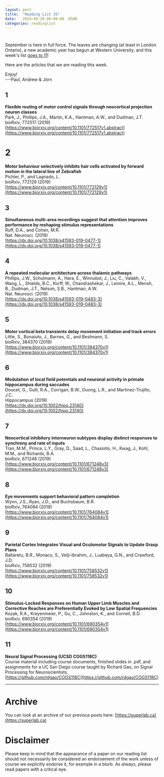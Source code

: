 ```yaml
---
layout: post
title:  "Reading List 35"
date:   2019-09-20 06:00:00 -0500
categories: readinglist
---
```


# 

September is here in full force. The leaves are changing (at least in London Ontario), a new academic year has begun at Western University, and this week's list [goes to 11](https://www.youtube.com/watch?v=KOO5S4vxi0o)!

Here are the articles that we are reading this week.

Enjoy!  
---Paul, Andrew & Jörn

## 1
**Flexible routing of motor control signals through neocortical projection neuron classes**  
Park, J., Phillips, J.A., Martin, K.A., Hantman, A.W., and Dudman, J.T.  
bioRxiv, 772517 (2019)  
[https://www.biorxiv.org/content/10.1101/772517v1.abstract](https://www.biorxiv.org/content/10.1101/772517v1.abstract)

# 2
**Motor behaviour selectively inhibits hair cells activated by forward motion in the lateral line of Zebrafish**  
Pichler, P., and Lagnado, L.  
bioRxiv, 772129 (2019)  
[https://www.biorxiv.org/content/10.1101/772129v1](https://www.biorxiv.org/content/10.1101/772129v1)

## 3
**Simultaneous multi-area recordings suggest that attention improves performance by reshaping stimulus representations**  
Ruff, D.A., and Cohen, M.R.  
Nat. Neurosci. (2019)  
[https://dx.doi.org/10.1038/s41593-019-0477-1](https://dx.doi.org/10.1038/s41593-019-0477-1)

## 4
**A repeated molecular architecture across thalamic pathways**  
Phillips, J.W., Schulmann, A., Hara, E., Winnubst, J., Liu, C., Valakh, V., Wang, L., Shields, B.C., Korff, W., Chandrashekar, J., Lemire, A.L., Mensh, B., Dudman, J.T., Nelson, S.B., Hantman, A.W.  
Nat. Neurosci. (2019)  
[https://dx.doi.org/10.1038/s41593-019-0483-3](https://dx.doi.org/10.1038/s41593-019-0483-3)

## 5
**Motor cortical beta transients delay movement initiation and track errors**  
Little, S., Bonaiuto, J., Barnes, G., and Bestmann, S.  
bioRxiv, 384370 (2019)  
[https://www.biorxiv.org/content/10.1101/384370v1](https://www.biorxiv.org/content/10.1101/384370v1)

## 6
**Modulation of local field potentials and neuronal activity in primate hippocampus during saccades**  
Doucet, G., Gulli, R.A., Corrigan, B.W., Duong, L.R., and Martinez-Trujillo, J.C.  
Hippocampus (2019)  
[https://dx.doi.org/10.1002/hipo.23140](https://dx.doi.org/10.1002/hipo.23140)

## 7
**Neocortical inhibitory interneuron subtypes display distinct responses to synchrony and rate of inputs**  
Tran, M.M., Prince, L.Y., Gray, D., Saad, L., Chasiotis, H., Kwag, J., Kohl, M.M., and Richards, B.A.  
bioRxiv, 671248 (2019)  
[https://www.biorxiv.org/content/10.1101/671248v3](https://www.biorxiv.org/content/10.1101/671248v3)

## 8
**Eye movements support behavioral pattern completion**  
Wynn, J.S., Ryan, J.D., and Buchsbaum, B.R.  
bioRxiv, 764084 (2019)  
[https://www.biorxiv.org/content/10.1101/764084v1](https://www.biorxiv.org/content/10.1101/764084v1)

## 9
**Parietal Cortex Integrates Visual and Oculomotor Signals to Update Grasp Plans**  
Baltaretu, B.R., Monaco, S., Velji-Ibrahim, J., Luabeya, G.N., and Crawford, J.D.  
bioRxiv, 758532 (2019)  
[https://www.biorxiv.org/content/10.1101/758532v1](https://www.biorxiv.org/content/10.1101/758532v1)

## 10
**Stimulus-Locked Responses on Human Upper Limb Muscles and Corrective Reaches are Preferentially Evoked by Low Spatial Frequencies**  
Kozak, R.A., Kreyenmeier, P., Gu, C., Johnston, K., and Corneil, B.D.  
bioRxiv, 690354 (2019)  
[https://www.biorxiv.org/content/10.1101/690354v1](https://www.biorxiv.org/content/10.1101/690354v1)

## 11
**Neural Signal Processing (UCSD COGS118C)**  
Course material including course documents, finished slides in .pdf, and assignments for a UC San Diego  course taught by Richard Gao, on Signal Processing for Neuroscientists.  
[https://github.com/rdgao/COGS118C](https://github.com/rdgao/COGS118C)




---
# Archive
You can look at an archive of our previous posts here: [https://superlab.ca](https://superlab.ca)


# Disclaimer
Please keep in mind that the appearance of a paper on our reading list should not necessarily be considered an endorsement of the work unless of course we explicitly endorse it, for example in a blurb. As always, please read papers with a critical eye.
